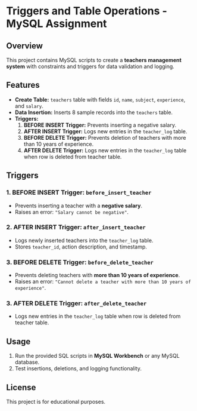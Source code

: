 # Triggers and Table Operations  - MySQL Assignment 

## Overview  
This project contains MySQL scripts to create a **teachers management system** with constraints and triggers for data validation and logging.  

## Features  
- **Create Table:** `teachers` table with fields `id`, `name`, `subject`, `experience`, and `salary`.  
- **Data Insertion:** Inserts 8 sample records into the `teachers` table.  
- **Triggers:**  
  1. **BEFORE INSERT Trigger:** Prevents inserting a negative salary.  
  2. **AFTER INSERT Trigger:** Logs new entries in the `teacher_log` table.  
  3. **BEFORE DELETE Trigger:** Prevents deletion of teachers with more than 10 years of experience.  
  4. **AFTER DELETE Trigger:**  Logs new entries in the `teacher_log` table when  row is deleted from teacher table.
     

## Triggers  

### 1. **BEFORE INSERT Trigger: `before_insert_teacher`**  
- Prevents inserting a teacher with a **negative salary**.  
- Raises an error: `"Salary cannot be negative"`.  

### 2. **AFTER INSERT Trigger: `after_insert_teacher`**  
- Logs newly inserted teachers into the `teacher_log` table.  
- Stores `teacher_id`, action description, and timestamp.  

### 3. **BEFORE DELETE Trigger: `before_delete_teacher`**  
- Prevents deleting teachers with **more than 10 years of experience**.  
- Raises an error: `"Cannot delete a teacher with more than 10 years of experience"`.

### 3. **AFTER  DELETE Trigger: `after_delete_teacher`**  
- Logs new entries in the `teacher_log` table when  row is deleted from teacher table.

  
## Usage  
1. Run the provided SQL scripts in **MySQL Workbench** or any MySQL database.  
2. Test insertions, deletions, and logging functionality.  

## License  
This project is for educational purposes.  

